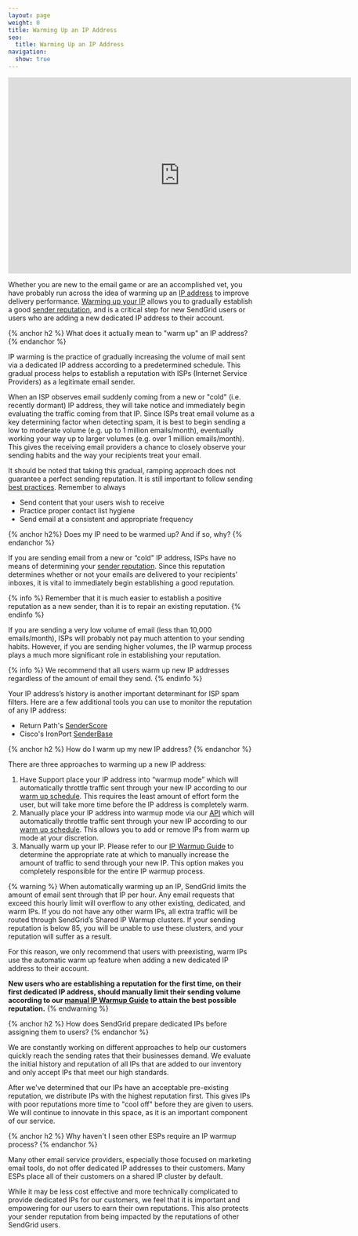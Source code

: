 ```yaml
---
layout: page
weight: 0
title: Warming Up an IP Address
seo:
  title: Warming Up an IP Address
navigation:
  show: true
---
```


<iframe src="https://player.vimeo.com/video/80755248" width="700" height="400" frameborder="0" webkitallowfullscreen mozallowfullscreen allowfullscreen></iframe>

Whether you are new to the email game or are an accomplished vet, you have probably run across the idea of warming up an [IP address]({{root_url}}/Glossary/ip_address.html) to improve delivery performance. [Warming up your IP]({{root_url}}/Glossary/ip_warmup.html) allows you to gradually establish a good [sender reputation]({{root_url}}/Glossary/sender_reputation.html), and is a critical step for new SendGrid users or users who are adding a new dedicated IP address to their account.

{% anchor h2 %}
What does it actually mean to "warm up" an IP address?
{% endanchor %}

IP warming is the practice of gradually increasing the volume of mail sent via a dedicated IP address according to a predetermined schedule. This gradual process helps to establish a reputation with ISPs (Internet Service Providers) as a legitimate email sender.

When an ISP observes email suddenly coming from a new or "cold" (i.e. recently dormant) IP address, they will take notice and immediately begin evaluating the traffic coming from that IP. Since ISPs treat email volume as a key determining factor when detecting spam, it is best to begin sending a low to moderate volume (e.g. up to 1 million emails/month), eventually working your way up to larger volumes (e.g. over 1 million emails/month). This gives the receiving email providers a chance to closely observe your sending habits and the way your recipients treat your email.

It should be noted that taking this gradual, ramping approach does not guarantee a perfect sending reputation. It is still important to follow sending [best practices](https://sendgrid.com/blog/10-tips-to-keep-email-out-of-the-spam-folder/). Remember to always

- Send content that your users wish to receive
- Practice proper contact list hygiene
- Send email at a consistent and appropriate frequency

{% anchor h2%}
Does my IP need to be warmed up? And if so, why?
{% endanchor %}

If you are sending email from a new or “cold" IP address, ISPs have no means of determining your [sender reputation]({{root_url}}/Glossary/sender_reputation.html). Since this reputation determines whether or not your emails are delivered to your recipients’ inboxes, it is vital to immediately begin establishing a good reputation.

{% info %}
Remember that it is much easier to establish a positive reputation as a new sender, than it is to repair an existing reputation.
{% endinfo %}

If you are sending a very low volume of email (less than 10,000 emails/month), ISPs will probably not pay much attention to your sending habits. However, if you are sending higher volumes, the IP warmup process plays a much more significant role in establishing your reputation.

{% info %}
We recommend that all users warm up new IP addresses regardless of the amount of email they send.
{% endinfo %}

Your IP address’s history is another important determinant for ISP spam filters. Here are a few additional tools you can use to monitor the reputation of any IP address:

- Return Path's [SenderScore](https://senderscore.org)
- Cisco's IronPort [SenderBase](http://www.senderbase.org)

{% anchor h2 %}
How do I warm up my new IP address?
{% endanchor %}

There are three approaches to warming up a new IP address:

1. Have Support place your IP address into “warmup mode” which will automatically throttle traffic sent through your new IP according to our [warm up schedule]({{root_url}}/API_Reference/Web_API_v3/IP_Management/ip_warmup_schedule.html). This requires the least amount of effort form the user, but will take more time before the IP address is completely warm.
2. Manually place your IP address into warmup mode via our [API]({{root_url}}/API_Reference/Web_API_v3/IP_Management/ip_warmup.html) which will automatically throttle traffic sent through your new IP according to our [warm up schedule]({{root_url}}/API_Reference/Web_API_v3/IP_Management/ip_warmup_schedule.html). This allows you to add or remove IPs from warm up mode at your discretion.
3. Manually warm up your IP. Please refer to our [IP Warmup Guide]({{root_url}}/assets/IPWarmupSchedule.pdf) to determine the appropriate rate at which to manually increase the amount of traffic to send through your new IP. This option makes you completely responsible for the entire IP warmup process.

{% warning %}
When automatically warming up an IP, SendGrid limits the amount of email sent through that IP per hour. Any email requests that exceed this hourly limit will overflow to any other existing, dedicated, and warm IPs. If you do not have any other warm IPs, all extra traffic will be routed through SendGrid’s Shared IP Warmup clusters. If your sending reputation is below 85, you will be unable to use these clusters, and your reputation will suffer as a result.

For this reason, we only recommend that users with preexisting, warm IPs use the automatic warm up feature when adding a new dedicated IP address to their account.

**New users who are establishing a reputation for the first time, on their first dedicated IP address, should manually limit their sending volume according to our [manual IP Warmup Guide]({{root_url}}/assets/IPWarmupSchedule.pdf) to attain the best possible reputation.**
{% endwarning %}

{% anchor h2 %}
How does SendGrid prepare dedicated IPs before assigning them to users?
{% endanchor %}

We are constantly working on different approaches to help our customers quickly reach the sending rates that their businesses demand. We evaluate the initial history and reputation of all IPs that are added to our inventory and only accept IPs that meet our high standards.

After we've determined that our IPs have an acceptable pre-existing reputation, we distribute IPs with the highest reputation first. This gives IPs with poor reputations more time to "cool off" before they are given to users. We will continue to innovate in this space, as it is an important component of our service.

{% anchor h2 %}
Why haven't I seen other ESPs require an IP warmup process?
{% endanchor %}

Many other email service providers, especially those focused on marketing email tools, do not offer dedicated IP addresses to their customers. Many ESPs place all of their customers on a shared IP cluster by default.

While it may be less cost effective and more technically complicated to provide dedicated IPs for our customers, we feel that it is important and empowering for our users to earn their own reputations. This also protects your sender reputation from being impacted by the reputations of other SendGrid users.
